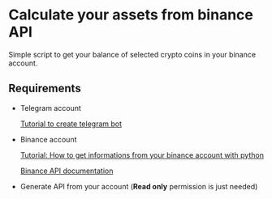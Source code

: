 # Calculate your assets from binance API

Simple script to get your balance of selected crypto coins in your binance account.

## Requirements

* Telegram account

     [Tutorial to create telegram bot](https://medium.com/@ManHay_Hong/how-to-create-a-telegram-bot-and-send-messages-with-python-4cf314d9fa3e)
    
 * Binance account
 
     [Tutorial: How to get informations from your binance account with python](https://code.luasoftware.com/tutorials/cryptocurrency/python-connect-to-binance-api/)
     
     [Binance API documentation](https://github.com/binance-exchange/binance-official-api-docs/blob/master/rest-api.md#endpoint-security-type)
    
    
* Generate API from your account (**Read only** permission is just needed)
    
    
    
